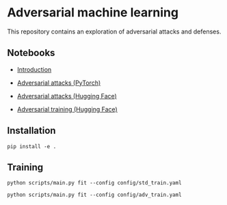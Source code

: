 # Adversarial machine learning

This repository contains an exploration of adversarial attacks and defenses.


## Notebooks

- [Introduction](notebooks/intro.ipynb)

- [Adversarial attacks (PyTorch)](notebooks/adv_attacks_pt.ipynb)

- [Adversarial attacks (Hugging Face)](notebooks/adv_attacks_hf.ipynb)

- [Adversarial training (Hugging Face)](notebooks/adv_train_hf.ipynb)


## Installation

```
pip install -e .
```


## Training

```
python scripts/main.py fit --config config/std_train.yaml
```

```
python scripts/main.py fit --config config/adv_train.yaml
```

